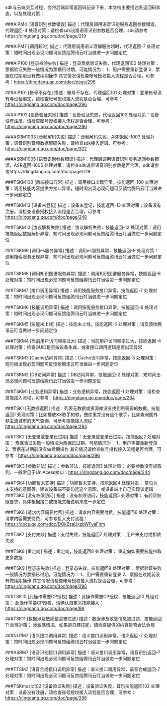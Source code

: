 ​	sdk与云端交互过程，会将后端异常返回码记录下来，本文档主要描述各返回码状态，以及处理对策：

###AIPM4
[语音识别参数错误]
	描述：代理层调用语音识别服务返回参数错误，代理返回-4
	处理对策：请检查sdk设置语音识别参数是否合理，sdk请参考https://dingdang.qq.com/doc/page/219

###AIPM7
[调用超时]
	描述：代理层调用语义理解服务超时，代理返回-7
	处理对策：短时间出现必现问题可反馈给腾讯云叮当做进一步问题定位

###AIP100
[登录校验失败]
	描述：登录票据验证失败，代理返回100
	处理对策：
		票据验证失败一般情况为票据已过期，可能情况为：
		1、用户需要重新登录
		2、票据在过期前没有做续期操作
		其它情况请检查帐号授权接入流程是否合理，可参考：https://dingdang.qq.com/doc/page/296

###AIP101
[帐号不存在]
	描述：帐号不存在，代理返回101
	处理对策：登录帐号没有与设备绑定，请检查帐号授权接入流程是否合理，可参考：https://dingdang.qq.com/doc/page/296

###AIP102
[设备验证失败]
	描述：设备验证失败，代理返回102
	处理对策：设备没有注册，请检查账号授权接入流程是否合理，可参考：https://dingdang.qq.com/doc/page/296

###ASRM1003
[音频解码失败]
	描述：音频解码失败，ASR返回-1003
	处理对策：语音识别音频数据解码失败，请检查sdk接入逻辑，可参考：https://dingdang.qq.com/doc/page/322

###ASRM1005
[语音识别参数错误]
	描述：代理层调用语音识别服务返回参数错误，ASR返回-1005
	处理对策：请检查sdk设置语音识别参数是否合理，sdk请参考https://dingdang.qq.com/doc/page/219

###TSKM100
[后端接口异常]
	描述：调用接口出现异常，技能返回-100
	处理对策：调用技能内容提供方接口异常，短时间出现必现问题可反馈给腾讯云叮当做进一步问题定位

###TSKM13
[设备未登记]
	描述：设备未登记，技能返回-13
	处理对策：设备没有注册，请检查设备授权接入流程是否合理，可参考：https://dingdang.qq.com/doc/page/248

###TSKM12
[协议解析失败]
	描述：协议解析失败，技能返回-12
	处理对策：调用技能返回数据解析异常，短时间出现必现问题可反馈给腾讯云叮当做进一步问题定位

###TSKM9
[调用es服务异常]
	描述：调用es服务异常，技能返回-9
	处理对策：调用搜索服务出现异常，短时间出现必现问题可反馈给腾讯云叮当做进一步问题定位

###TSKM8
[调用知识图谱服务异常]
	描述：调用知识图谱服务异常，技能返回-8
	处理对策：短时间出现必现问题可反馈给腾讯云叮当做进一步问题定位

###TSKM7
[接口调用异常]
	描述：调用技能服务接口异常，技能返回-7
	处理对策：短时间出现必现问题可反馈给腾讯云叮当做进一步问题定位

###TSKM6
[技能调用异常]
	描述：调用技能服务接口异常，技能返回-6
	处理对策：短时间出现必现问题可反馈给腾讯云叮当做进一步问题定位

###TSKM5
[技能未上线]
	描述：技能未上线，技能返回-5
	处理对策：请反馈给腾讯云叮当做进一步问题定位

###TSKM4
[当前用户访问频率过大]
	描述：当前用户访问频率过大，技能返回-4
	处理对策：检查GUID是否按设备生成，或者接口调用逻辑是否出现异常

###TSKM3
[Cache访问异常]
	描述：Cache访问异常，技能返回-3
	处理对策：短时间出现必现问题可反馈给腾讯云叮当做进一步问题定位

###TSKM2
[DB访问异常]
	描述：DB访问异常，技能返回-2
	处理对策：短时间出现必现问题可反馈给腾讯云叮当做进一步问题定位

###TSKM1
[业务逻辑异常]
	描述：业务逻辑异常，技能返回-1
	处理对策：请检查技能接入流程，可参考：https://dingdang.qq.com/doc/page/294

###TSK1
[无数据返回]
	描述：列表无数据或资源库没有找到所需要的数据，技能返回1
	处理对策：比如播放XX歌手的歌，曲库里并没有这个歌手，比如查询国外非主流城市的天气查询，可参考技能接入流程：https://dingdang.qq.com/doc/page/294

###TSK2
[无登录或登录已过期]
	描述：无登录或登录已过期，技能返回2
	处理对策：
		票据验证失败一般情况为票据已过期，可能情况为：
		1、用户需要重新登录
		2、票据在过期前没有做续期操作
		其它情况请检查帐号授权接入流程是否合理，可参考：https://dingdang.qq.com/doc/page/296

###TSK3
[参数非法]
	描述：参数非法，技能返回3
	处理对策：
		必要参数没有提取到，一般常见于UniAcess接口：https://dingdang.qq.com/doc/page/344

###TSK4
[功能暂未支持]
	描述：功能暂未支持，技能返回4
	处理对策：
		常见为未支持的意图等，建议设备端不要勾选这个意图，或设备端上自己实现该逻辑
###TSK5
[没有权限访问]
	描述：没有权限访问，技能返回5
	处理对策：
		有验证权限要求，具体根据接口或技能文档说明来进一步定位

###TSK6
[请求内容需要付费]
	描述：请求内容需要付费，技能返回6
	处理对策：
		请求内容需要付费，可参考接入支付流程：https://docs.qq.com/doc/DQkZzaUxzbWFvaFhm

###TSK7
[支付失败]
	描述：支付失败，技能返回7
	处理对策：
		用户未支付或扣款失败

###TSK8
[重定向]
	描述：重定向，技能返回8
	处理对策：
		重定向如需要技能拉取更多数据

###TSK9
[登录态失效]
	描述：登录态失效，技能返回9
	处理对策：
		票据验证失败一般情况为票据已过期，可能情况为：
		1、用户需要重新登录
		2、票据在过期前没有做续期操作
		其它情况请检查帐号授权接入流程是否合理，可参考：https://dingdang.qq.com/doc/page/296

###TSK10
[此操作需要CP授权]
	描述：此操作需要CP授权，技能返回10
	处理对策：
		此操作需要CP授权，请确认自定义技能接入：https://dingdang.qq.com/doc/page/88

###TSK11
[数据涉及敏感信息被过滤]
	描述：数据涉及敏感信息被过滤，技能返回11
	处理对策：
		涉敏感情况，如果是自建技能，请检查提供的内容是否合法合规

###NLPM7
[语义接口调用异常]
	描述：语义接口调用异常，语义返回-7
	处理对策：短时间出现必现问题可反馈给腾讯云叮当做进一步问题定位

###ASRM7
[语音识别接口调用异常]
	描述：语义接口调用异常，语音识别返回-7
	处理对策：短时间出现必现问题可反馈给腾讯云叮当做进一步问题定位

###TTSM7
[语音合成接口调用异常]
	描述：语义接口调用异常，语音合成返回-7
	处理对策：短时间出现必现问题可反馈给腾讯云叮当做进一步问题定位

###TSKmusic102
[设备验证失败]
	描述：设备验证失败，音乐技能返回102
	处理对策：设备没有注册，请检查账号授权接入流程是否合理，可参考：https://dingdang.qq.com/doc/page/296
	

